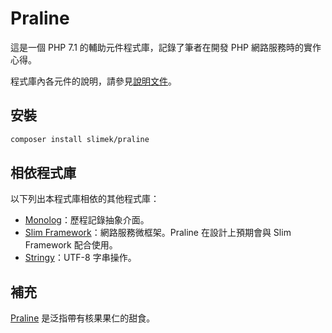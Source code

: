 Praline
=======

這是一個 PHP 7.1 的輔助元件程式庫，記錄了筆者在開發 PHP 網路服務時的實作心得。

程式庫內各元件的說明，請參見[說明文件](doc/README.md)。

安裝
----

```bash
composer install slimek/praline
```

相依程式庫
----------

以下列出本程式庫相依的其他程式庫：

- [Monolog](https://github.com/Seldaek/monolog)：歷程記錄抽象介面。
- [Slim Framework](https://www.slimframework.com/)：網路服務微框架。Praline 在設計上預期會與 Slim Framework 配合使用。
- [Stringy](https://github.com/danielstjules/Stringy)：UTF-8 字串操作。

補充
----

[Praline](https://en.wikipedia.org/wiki/Praline) 是泛指帶有核果果仁的甜食。
